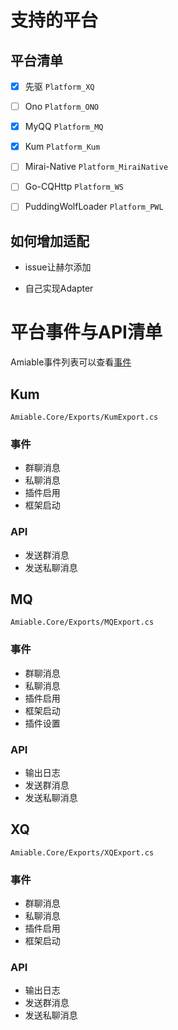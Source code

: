# 支持的平台

## 平台清单

- [X] 先驱 `Platform_XQ`

- [ ] Ono `Platform_ONO`

- [X] MyQQ `Platform_MQ`

- [X] Kum `Platform_Kum`

- [ ] Mirai-Native `Platform_MiraiNative`

- [ ] Go-CQHttp `Platform_WS`

- [ ] PuddingWolfLoader `Platform_PWL`


## 如何增加适配

* issue让赫尔添加
  
* 自己实现Adapter


# 平台事件与API清单
Amiable事件列表可以查看[事件]()
## Kum
`Amiable.Core/Exports/KumExport.cs`
### 事件
- 群聊消息
- 私聊消息
- 插件启用
- 框架启动

### API
- 发送群消息
- 发送私聊消息

## MQ
`Amiable.Core/Exports/MQExport.cs`
### 事件
- 群聊消息
- 私聊消息
- 插件启用
- 框架启动
- 插件设置

### API
- 输出日志
- 发送群消息
- 发送私聊消息

## XQ
`Amiable.Core/Exports/XQExport.cs`
### 事件
- 群聊消息
- 私聊消息
- 插件启用
- 框架启动

### API
- 输出日志
- 发送群消息
- 发送私聊消息